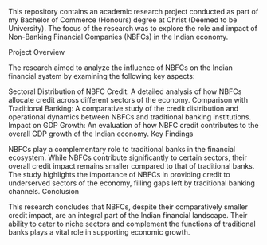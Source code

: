 This repository contains an academic research project conducted as part of my Bachelor of Commerce (Honours) degree at Christ (Deemed to be University). The focus of the research was to explore the role and impact of Non-Banking Financial Companies (NBFCs) in the Indian economy.

Project Overview

The research aimed to analyze the influence of NBFCs on the Indian financial system by examining the following key aspects:

Sectoral Distribution of NBFC Credit: A detailed analysis of how NBFCs allocate credit across different sectors of the economy.
Comparison with Traditional Banking: A comparative study of the credit distribution and operational dynamics between NBFCs and traditional banking institutions.
Impact on GDP Growth: An evaluation of how NBFC credit contributes to the overall GDP growth of the Indian economy.
Key Findings

NBFCs play a complementary role to traditional banks in the financial ecosystem.
While NBFCs contribute significantly to certain sectors, their overall credit impact remains smaller compared to that of traditional banks.
The study highlights the importance of NBFCs in providing credit to underserved sectors of the economy, filling gaps left by traditional banking channels.
Conclusion

This research concludes that NBFCs, despite their comparatively smaller credit impact, are an integral part of the Indian financial landscape. Their ability to cater to niche sectors and complement the functions of traditional banks plays a vital role in supporting economic growth.


